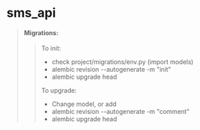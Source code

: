 # sms_api

> #### Migrations:
> 
>>To init:
>>
>> - check  project/migrations/env.py (import models)
>> - alembic revision --autogenerate -m "init"
>> - alembic upgrade head
>> 
>>To upgrade:
>>
>> - Change model, or add
>> - alembic revision --autogenerate -m "comment"
>> - alembic upgrade head
